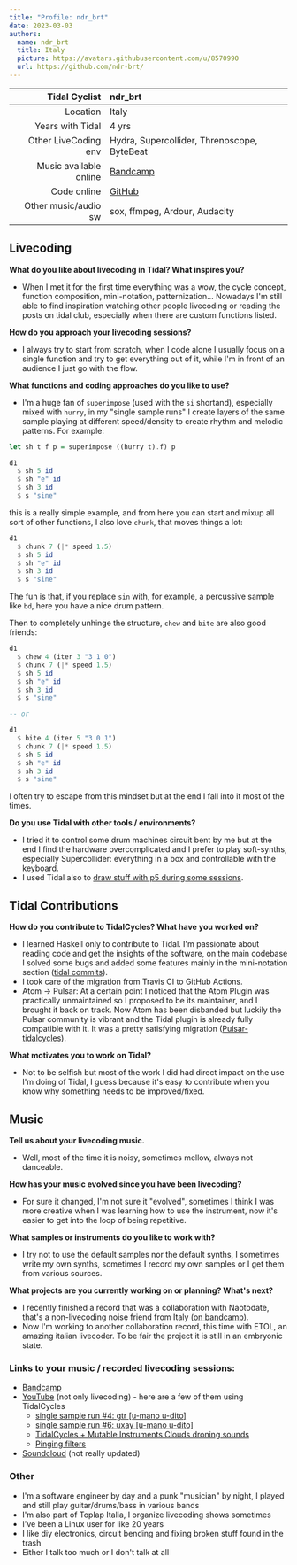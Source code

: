```yaml
---
title: "Profile: ndr_brt"
date: 2023-03-03
authors:
  name: ndr_brt
  title: Italy
  picture: https://avatars.githubusercontent.com/u/8570990
  url: https://github.com/ndr-brt/
---
```


| Tidal Cyclist  |  ndr_brt   |
| --------:    | :---------- |
| Location | Italy |
| Years with Tidal | 4  yrs |
| Other LiveCoding env | Hydra, Supercollider, Threnoscope, ByteBeat |
| Music available online | [Bandcamp](https://umanoudito.bandcamp.com/) |
| Code online | [GitHub](https://github.com/ndr-brt/sc-adente) |
| Other music/audio sw | sox, ffmpeg, Ardour, Audacity |

## Livecoding  

**What do you like about livecoding in Tidal? What inspires you?**   
- When I met it for the first time everything was a wow, the cycle concept, function composition, mini-notation, patternization...
Nowadays I'm still able to find inspiration watching other people livecoding or reading the posts on tidal club, especially when there are custom functions listed.

**How do you approach your livecoding sessions?**  
- I always try to start from scratch, when I code alone I usually focus on a single function and try to get everything out of it, while I'm in front of an audience I just go with the flow.

**What functions and coding approaches do you like to use?**
- I'm a huge fan of `superimpose` (used with the `si` shortand), especially mixed with `hurry`, in my "single sample runs" I create layers of the same sample playing at different speed/density to create rhythm and melodic patterns.
For example:
```haskell
let sh t f p = superimpose ((hurry t).f) p

d1
  $ sh 5 id
  $ sh "e" id
  $ sh 3 id
  $ s "sine"
```

this is a really simple example, and from here you can start and mixup all sort of other functions, I also love `chunk`, that moves things a lot:
```haskell
d1
  $ chunk 7 (|* speed 1.5)
  $ sh 5 id
  $ sh "e" id
  $ sh 3 id
  $ s "sine"
```

The fun is that, if you replace `sin` with, for example, a percussive sample like `bd`, here you have a nice drum pattern.

Then to completely unhinge the structure, `chew` and `bite` are also good friends:
```haskell
d1
  $ chew 4 (iter 3 "3 1 0")
  $ chunk 7 (|* speed 1.5)
  $ sh 5 id
  $ sh "e" id
  $ sh 3 id
  $ s "sine"

-- or

d1
  $ bite 4 (iter 5 "3 0 1")
  $ chunk 7 (|* speed 1.5)
  $ sh 5 id
  $ sh "e" id
  $ sh 3 id
  $ s "sine"
```

I often try to escape from this mindset but at the end I fall into it most of the times.

**Do you use Tidal with other tools / environments?**
- I tried it to control some drum machines circuit bent by me but at the end I find the hardware overcomplicated and I prefer to play soft-synths, especially Supercollider: everything in a box and controllable with the keyboard.
- I used Tidal also to [draw stuff with p5 during some sessions](https://www.youtube.com/watch?v=lbUCSVC4GPs).

## Tidal Contributions  

**How do you contribute to TidalCycles? What have you worked on?**
- I learned Haskell only to contribute to Tidal. I'm passionate about reading code and get the insights of the software, on the main codebase I solved some bugs and added some features mainly in the mini-notation section ([tidal commits](https://github.com/tidalcycles/Tidal/commits?author=ndr-brt)).
- I took care of the migration from Travis CI to GitHub Actions.
- Atom -> Pulsar: At a certain point I noticed that the Atom Plugin was practically unmaintained so I proposed to be its maintainer, and I brought it back on track. Now Atom has been disbanded but luckily the Pulsar community is vibrant and the Tidal plugin is already fully compatible with it. It was a pretty satisfying migration ([Pulsar-tidalcycles](https://github.com/tidalcycles/pulsar-tidalcycles)).

**What motivates you to work on Tidal?**
- Not to be selfish but most of the work I did had direct impact on the use I'm doing of Tidal, I guess because it's easy to contribute when you know why something needs to be improved/fixed.


## Music  

**Tell us about your livecoding music.**
- Well, most of the time it is noisy, sometimes mellow, always not danceable.

**How has your music evolved since you have been livecoding?**
- For sure it changed, I'm not sure it "evolved", sometimes I think I was more creative when I was learning how to use the instrument, now it's easier to get into the loop of being repetitive.

**What samples or instruments do you like to work with?**
- I try not to use the default samples nor the default synths, I sometimes write my own synths, sometimes I record my own samples or I get them from various sources.  

**What projects are you currently working on or planning? What's next?**
- I recently finished a record that was a collaboration with Naotodate, that's a non-livecoding noise friend from Italy ([on bandcamp](https://umanoudito.bandcamp.com/album/a-letter-is-a-number-a-feeling-is-a-code)).
- Now I'm working to another collaboration record, this time with ETOL, an amazing italian livecoder. To be fair the project it is still in an embryonic state.


### Links to your music / recorded livecoding sessions:
- [Bandcamp](https://umanoudito.bandcamp.com/)
- [YouTube](https://www.youtube.com/@ndrbrt) (not only livecoding) - here are a few of them using TidalCycles
  - [single sample run #4: gtr [u-mano u-dito]](https://www.youtube.com/watch?v=XYk096aDOcU&t=54s)
  - [single sample run #6: uxay [u-mano u-dito]](https://www.youtube.com/watch?v=CrOfleUR5-c)
  - [TidalCycles + Mutable Instruments Clouds droning sounds](https://www.youtube.com/watch?v=Zk3ICtit3tM)
  - [Pinging filters](https://www.youtube.com/watch?v=3vUXVsh0ICY)
- [Soundcloud](https://soundcloud.com/umanoudito) (not really updated)

### Other  
- I'm a software engineer by day and a punk "musician" by night, I played and still play guitar/drums/bass in various bands
- I'm also part of Toplap Italia, I organize livecoding shows sometimes
- I've been a Linux user for like 20 years
- I like diy electronics, circuit bending and fixing broken stuff found in the trash
- Either I talk too much or I don't talk at all
